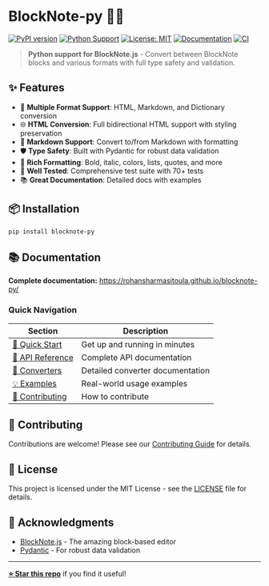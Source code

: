 # BlockNote-py 🐍✨

[![PyPI version](https://badge.fury.io/py/blocknote-py.svg)](https://pypi.org/project/blocknote-py/)
[![Python Support](https://img.shields.io/pypi/pyversions/blocknote-py.svg)](https://pypi.org/project/blocknote-py/)
[![License: MIT](https://img.shields.io/badge/License-MIT-yellow.svg)](https://opensource.org/licenses/MIT)
[![Documentation](https://img.shields.io/badge/docs-available-brightgreen.svg)](https://rohansharmasitoula.github.io/blocknote-py/)
[![CI](https://github.com/rohansharmasitoula/blocknote-py/workflows/CI/badge.svg)](https://github.com/rohansharmasitoula/blocknote-py/actions)

> **Python support for BlockNote.js** - Convert between BlockNote blocks and various formats with full type safety and validation.

## ✨ Features

- 🔄 **Multiple Format Support**: HTML, Markdown, and Dictionary conversion
- 🌐 **HTML Conversion**: Full bidirectional HTML support with styling preservation
- 📝 **Markdown Support**: Convert to/from Markdown with formatting
- 🛡️ **Type Safety**: Built with Pydantic for robust data validation
- 🎨 **Rich Formatting**: Bold, italic, colors, lists, quotes, and more
- 🧪 **Well Tested**: Comprehensive test suite with 70+ tests
- 📚 **Great Documentation**: Detailed docs with examples

## 📦 Installation

```bash
pip install blocknote-py
```

## 📚 Documentation

**Complete documentation:** https://rohansharmasitoula.github.io/blocknote-py/

### Quick Navigation

| Section | Description |
|---------|-------------|
| [🚀 Quick Start](https://rohansharmasitoula.github.io/blocknote-py/getting-started/quick-start/) | Get up and running in minutes |
| [🔧 API Reference](https://rohansharmasitoula.github.io/blocknote-py/api/schema/) | Complete API documentation |
| [🔄 Converters](https://rohansharmasitoula.github.io/blocknote-py/converters/overview/) | Detailed converter documentation |
| [💡 Examples](https://rohansharmasitoula.github.io/blocknote-py/examples/basic/) | Real-world usage examples |
| [🤝 Contributing](https://rohansharmasitoula.github.io/blocknote-py/contributing/) | How to contribute |

## 🤝 Contributing

Contributions are welcome! Please see our [Contributing Guide](https://rohansharmasitoula.github.io/blocknote-py/contributing/) for details.

## 📄 License

This project is licensed under the MIT License - see the [LICENSE](LICENSE) file for details.

## 🙏 Acknowledgments

- [BlockNote.js](https://www.blocknotejs.org/) - The amazing block-based editor
- [Pydantic](https://pydantic-docs.helpmanual.io/) - For robust data validation

---

**[⭐ Star this repo](https://github.com/rohansharmasitoula/blocknote-py)** if you find it useful!
